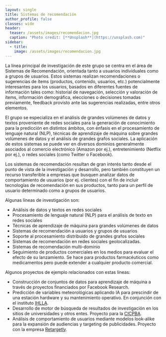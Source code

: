 ```yaml
---
layout: single
title: Sistemas de recomendación 
author_profile: false
classes: wide
header:
  teaser: /assets/images/recomendacion.jpg
  caption: "Photo credit: [**Unsplash**](https://unsplash.com)"
sidebar:
  - title: 
    image: /assets/images/recomendacion.jpg
---
```

La línea principal de investigación de este grupo se centra en el área de Sistemas de Recomendación, orientada tanto a usuarios individuales como a grupos de usuarios. Estos sistemas realizan recomendaciones o sugerencias de ítems (productos, contenido, usuarios, etc.) potencialmente interesantes para los usuarios, basados en diferentes fuentes de información tales como: historial de navegación, selección y valoración de ítems, información demográfica, elecciones o decisiones tomadas previamente, feedback provisto ante las sugerencias realizadas, entre otros elementos. 

El grupo se especializa en el análisis de grandes volúmenes de datos y textos proveniente de redes sociales para la generación de conocimiento para la predicción en distintos ámbitos, con énfasis en el procesamiento de lenguaje natural (NLP), técnicas de aprendizaje de máquina sobre grandes volúmenes de datos y el análisis de grandes grafos sociales. La aplicación de estos sistemas se puede ver en diversos dominios generalmente asociados al comercio electrónico (Amazon por ej.), entretenimiento (Netflix por ej.), o redes sociales (como Twitter o Facebook).

Los sistemas de recomendación resultan de gran interés tanto desde el punto de vista de la investigación y desarrollo, pero también constituyen un recurso transferible a empresas que busquen analizar datos de comportamiento de usuarios (por ej. clientes) con el fin de incluir tecnologías de recomendación en sus productos, tanto para un perfil de usuario determinado como a grupos de usuarios.

Algunas líneas de investigación son:
- Análisis de datos y textos en redes sociales 
- Procesamiento de lenguaje natural (NLP) para el análisis de texto en redes sociales
- Técnicas de aprendizaje de máquina para grandes volúmenes de datos
- Sistemas de recomendación a usuarios y grupos de usuarios
- Soporte al procesamiento distribuido de grandes grafos sociales
- Sistemas de recomendación en redes sociales geolocalizadas.
- Sistemas de recomendación multi-dominio
- Seguimiento de productos comerciales en los medios para evaluar el efecto de su lanzamiento. Se hace para productos farmacéuticos como medicamentos pero puede extender a cualquier producto comercial.

Algunos proyectos de ejemplo relacionados con estas líneas:
- Construcción de conjuntos de datos para aprendizaje de máquina a través de proyectos financiados por Facebook Research.
- Predicción de variables meteorológicas aplicando IA para prescindir de una estación hardware y su mantenimiento operativo. En conjunción con el instituto [IHLLA](https://ihlla.conicet.gov.ar/).
- Desarrollo de motor de búsqueda de resultados de investigación en los sitios de universidades y otros entes. Proyecto para la [CICPBA](https://www.cic.gba.gob.ar/).
- Análisis de comportamiento de usuarios mediante modelos look-alike para la expansión de audiencias y targeting de publicidades. Proyecto con la empresa [Retargetly](https://ihlla.conicet.gov.ar/).


